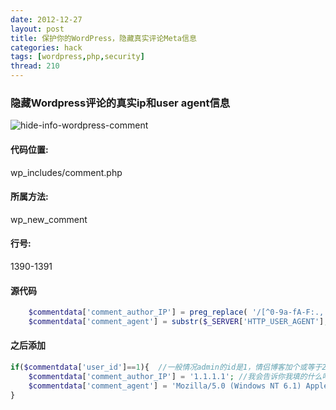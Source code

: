 ```yaml
---
date: 2012-12-27
layout: post
title: 保护你的WordPress，隐藏真实评论Meta信息
categories: hack
tags: [wordpress,php,security]
thread: 210
---
```


### 隐藏Wordpress评论的真实ip和user agent信息

![hide-info-wordpress-comment](http://w3log.qiniudn.com/wp-content/uploads/2012/12/hide-info-wordpress-comment.png)

<!-- more -->

#### 代码位置:

wp_includes/comment.php

#### 所属方法:

wp_new_comment

#### 行号:

1390-1391

#### 源代码

```php
	$commentdata['comment_author_IP'] = preg_replace( '/[^0-9a-fA-F:., ]/', '',$_SERVER['REMOTE_ADDR'] );
	$commentdata['comment_agent'] = substr($_SERVER['HTTP_USER_AGENT'], 0, 254);
```

#### 之后添加

```php
if($commentdata['user_id']==1){  //一般情况admin的id是1，情侣博客加个或等于2即可
 	$commentdata['comment_author_IP'] = '1.1.1.1'; //我会告诉你我填的什么吗
	$commentdata['comment_agent'] = 'Mozilla/5.0 (Windows NT 6.1) AppleWebKit/537.1 (KHTML, like Gecko) Chrome/21.0.1180.89 Safari/537.1';//我会告诉你我填的什么吗
}
```
